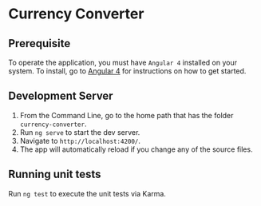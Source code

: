 # Currency Converter

## Prerequisite

To operate the application, you must have `Angular 4` installed on your system. To install, go to [Angular 4](https://cli.angular.io/) for instructions on how to get started.

## Development Server

1) From the Command Line, go to the home path that has the folder `currency-converter`.
2) Run `ng serve` to start the dev server.
3) Navigate to `http://localhost:4200/`.
4) The app will automatically reload if you change any of the source files.

## Running unit tests

Run `ng test` to execute the unit tests via Karma.
